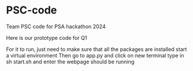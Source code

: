 # PSC-code
Team PSC code for PSA hackathon 2024 

Here is our prototype code for Q1

For it to run, just need to make sure that all the packages are installed
start a virtual environment
Then go to app.py and click on new terminal
type in sh start.sh and enter
the webpage should be running

